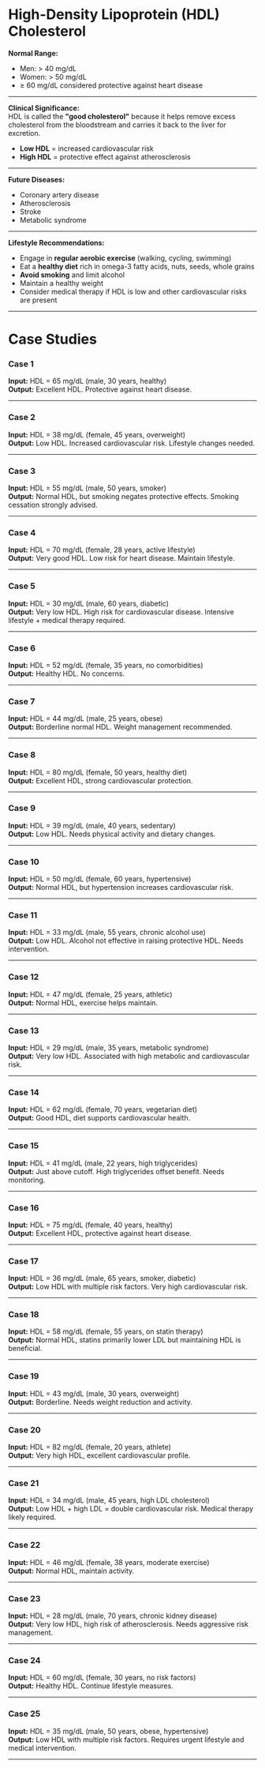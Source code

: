# High-Density Lipoprotein (HDL) Cholesterol

**Normal Range:**  
- Men: > 40 mg/dL  
- Women: > 50 mg/dL  
- ≥ 60 mg/dL considered protective against heart disease  

---

**Clinical Significance:**  
HDL is called the **"good cholesterol"** because it helps remove excess cholesterol from the bloodstream and carries it back to the liver for excretion.  
- **Low HDL** = increased cardiovascular risk  
- **High HDL** = protective effect against atherosclerosis  

---

**Future Diseases:**  
- Coronary artery disease  
- Atherosclerosis  
- Stroke  
- Metabolic syndrome  

---

**Lifestyle Recommendations:**  
- Engage in **regular aerobic exercise** (walking, cycling, swimming)  
- Eat a **healthy diet** rich in omega-3 fatty acids, nuts, seeds, whole grains  
- **Avoid smoking** and limit alcohol  
- Maintain a healthy weight  
- Consider medical therapy if HDL is low and other cardiovascular risks are present  

---

# Case Studies 

### Case 1  
**Input:** HDL = 65 mg/dL (male, 30 years, healthy)  
**Output:** Excellent HDL. Protective against heart disease.  

---

### Case 2  
**Input:** HDL = 38 mg/dL (female, 45 years, overweight)  
**Output:** Low HDL. Increased cardiovascular risk. Lifestyle changes needed.  

---

### Case 3  
**Input:** HDL = 55 mg/dL (male, 50 years, smoker)  
**Output:** Normal HDL, but smoking negates protective effects. Smoking cessation strongly advised.  

---

### Case 4  
**Input:** HDL = 70 mg/dL (female, 28 years, active lifestyle)  
**Output:** Very good HDL. Low risk for heart disease. Maintain lifestyle.  

---

### Case 5  
**Input:** HDL = 30 mg/dL (male, 60 years, diabetic)  
**Output:** Very low HDL. High risk for cardiovascular disease. Intensive lifestyle + medical therapy required.  

---

### Case 6  
**Input:** HDL = 52 mg/dL (female, 35 years, no comorbidities)  
**Output:** Healthy HDL. No concerns.  

---

### Case 7  
**Input:** HDL = 44 mg/dL (male, 25 years, obese)  
**Output:** Borderline normal HDL. Weight management recommended.  

---

### Case 8  
**Input:** HDL = 80 mg/dL (female, 50 years, healthy diet)  
**Output:** Excellent HDL, strong cardiovascular protection.  

---

### Case 9  
**Input:** HDL = 39 mg/dL (male, 40 years, sedentary)  
**Output:** Low HDL. Needs physical activity and dietary changes.  

---

### Case 10  
**Input:** HDL = 50 mg/dL (female, 60 years, hypertensive)  
**Output:** Normal HDL, but hypertension increases cardiovascular risk.  

---

### Case 11  
**Input:** HDL = 33 mg/dL (male, 55 years, chronic alcohol use)  
**Output:** Low HDL. Alcohol not effective in raising protective HDL. Needs intervention.  

---

### Case 12  
**Input:** HDL = 47 mg/dL (female, 25 years, athletic)  
**Output:** Normal HDL, exercise helps maintain.  

---

### Case 13  
**Input:** HDL = 29 mg/dL (male, 35 years, metabolic syndrome)  
**Output:** Very low HDL. Associated with high metabolic and cardiovascular risk.  

---

### Case 14  
**Input:** HDL = 62 mg/dL (female, 70 years, vegetarian diet)  
**Output:** Good HDL, diet supports cardiovascular health.  

---

### Case 15  
**Input:** HDL = 41 mg/dL (male, 22 years, high triglycerides)  
**Output:** Just above cutoff. High triglycerides offset benefit. Needs monitoring.  

---

### Case 16  
**Input:** HDL = 75 mg/dL (female, 40 years, healthy)  
**Output:** Excellent HDL, protective against heart disease.  

---

### Case 17  
**Input:** HDL = 36 mg/dL (male, 65 years, smoker, diabetic)  
**Output:** Low HDL with multiple risk factors. Very high cardiovascular risk.  

---

### Case 18  
**Input:** HDL = 58 mg/dL (female, 55 years, on statin therapy)  
**Output:** Normal HDL, statins primarily lower LDL but maintaining HDL is beneficial.  

---

### Case 19  
**Input:** HDL = 43 mg/dL (male, 30 years, overweight)  
**Output:** Borderline. Needs weight reduction and activity.  

---

### Case 20  
**Input:** HDL = 82 mg/dL (female, 20 years, athlete)  
**Output:** Very high HDL, excellent cardiovascular profile.  

---

### Case 21  
**Input:** HDL = 34 mg/dL (male, 45 years, high LDL cholesterol)  
**Output:** Low HDL + high LDL = double cardiovascular risk. Medical therapy likely required.  

---

### Case 22  
**Input:** HDL = 46 mg/dL (female, 38 years, moderate exercise)  
**Output:** Normal HDL, maintain activity.  

---

### Case 23  
**Input:** HDL = 28 mg/dL (male, 70 years, chronic kidney disease)  
**Output:** Very low HDL, high risk of atherosclerosis. Needs aggressive risk management.  

---

### Case 24  
**Input:** HDL = 60 mg/dL (female, 30 years, no risk factors)  
**Output:** Healthy HDL. Continue lifestyle measures.  

---

### Case 25  
**Input:** HDL = 35 mg/dL (male, 50 years, obese, hypertensive)  
**Output:** Low HDL with multiple risk factors. Requires urgent lifestyle and medical intervention.  

---
